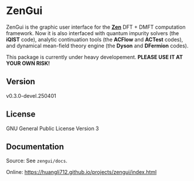# ZenGui

ZenGui is the graphic user interface for the [**Zen**](https://github.com/huangli712/Zen) DFT + DMFT computation framework. Now it is also interfaced with quantum impurity solvers (the **iQIST** code), analytic continuation tools (the **ACFlow** and **ACTest** codes), and dynamical mean-field theory engine (the **Dyson** and **DFermion** codes).

This package is currently under heavy developement. **PLEASE USE IT AT YOUR OWN RISK!**

## Version

v0.3.0-devel.250401

## License

GNU General Public License Version 3

## Documentation

Source: See `zengui/docs`.

Online: https://huangli712.github.io/projects/zengui/index.html
